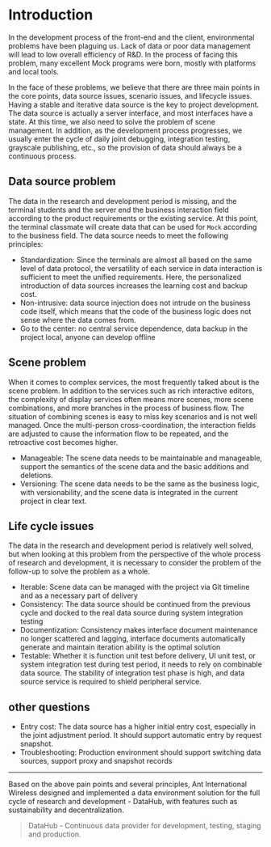 # Introduction

In the development process of the front-end and the client, environmental problems have been plaguing us. Lack of data or poor data management will lead to low overall efficiency of R&D. In the process of facing this problem, many excellent Mock programs were born, mostly with platforms and local tools.

In the face of these problems, we believe that there are three main points in the core points, data source issues, scenario issues, and lifecycle issues. Having a stable and iterative data source is the key to project development. The data source is actually a server interface, and most interfaces have a state. At this time, we also need to solve the problem of scene management. In addition, as the development process progresses, we usually enter the cycle of daily joint debugging, integration testing, grayscale publishing, etc., so the provision of data should always be a continuous process.

## Data source problem

The data in the research and development period is missing, and the terminal students and the server end the business interaction field according to the product requirements or the existing service. At this point, the terminal classmate will create data that can be used for `Mock` according to the business field. The data source needs to meet the following principles:

* Standardization: Since the terminals are almost all based on the same level of data protocol, the versatility of each service in data interaction is sufficient to meet the unified requirements. Here, the personalized introduction of data sources increases the learning cost and backup cost.
* Non-intrusive: data source injection does not intrude on the business code itself, which means that the code of the business logic does not sense where the data comes from.
* Go to the center: no central service dependence, data backup in the project local, anyone can develop offline

## Scene problem

When it comes to complex services, the most frequently talked about is the scene problem. In addition to the services such as rich interactive editors, the complexity of display services often means more scenes, more scene combinations, and more branches in the process of business flow. The situation of combining scenes is easy to miss key scenarios and is not well managed. Once the multi-person cross-coordination, the interaction fields are adjusted to cause the information flow to be repeated, and the retroactive cost becomes higher.

* Manageable: The scene data needs to be maintainable and manageable, support the semantics of the scene data and the basic additions and deletions.
* Versioning: The scene data needs to be the same as the business logic, with versionability, and the scene data is integrated in the current project in clear text.

## Life cycle issues

The data in the research and development period is relatively well solved, but when looking at this problem from the perspective of the whole process of research and development, it is necessary to consider the problem of the follow-up to solve the problem as a whole.

* Iterable: Scene data can be managed with the project via Git timeline and as a necessary part of delivery
* Consistency: The data source should be continued from the previous cycle and docked to the real data source during system integration testing
* Documentization: Consistency makes interface document maintenance no longer scattered and lagging, interface documents automatically generate and maintain iteration ability is the optimal solution
* Testable: Whether it is function unit test before delivery, UI unit test, or system integration test during test period, it needs to rely on combinable data source. The stability of integration test phase is high, and data source service is required to shield peripheral service.

## other questions

* Entry cost: The data source has a higher initial entry cost, especially in the joint adjustment period. It should support automatic entry by request snapshot.
* Troubleshooting: Production environment should support switching data sources, support proxy and snapshot records

---

Based on the above pain points and several principles, Ant International Wireless designed and implemented a data environment solution for the full cycle of research and development - DataHub, with features such as sustainability and decentralization.

> DataHub - Continuous data provider for development, testing, staging and production.
